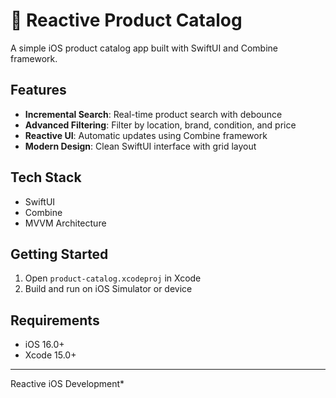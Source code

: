# 📱 Reactive Product Catalog

A simple iOS product catalog app built with SwiftUI and Combine framework.

## Features

- **Incremental Search**: Real-time product search with debounce
- **Advanced Filtering**: Filter by location, brand, condition, and price
- **Reactive UI**: Automatic updates using Combine framework
- **Modern Design**: Clean SwiftUI interface with grid layout

## Tech Stack

- SwiftUI
- Combine
- MVVM Architecture

## Getting Started

1. Open `product-catalog.xcodeproj` in Xcode
2. Build and run on iOS Simulator or device

## Requirements

- iOS 16.0+
- Xcode 15.0+

---
Reactive iOS Development*